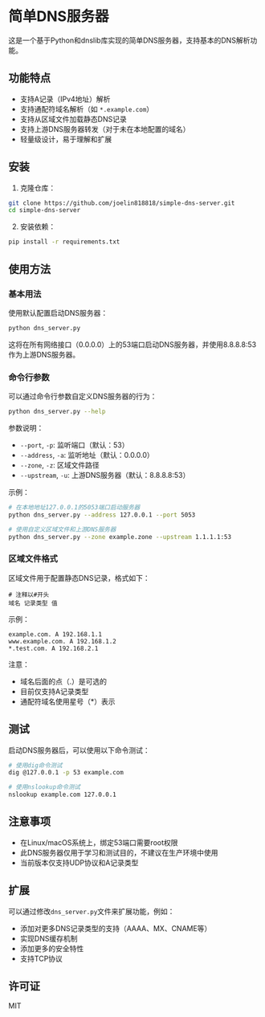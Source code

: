 # 简单DNS服务器

这是一个基于Python和dnslib库实现的简单DNS服务器，支持基本的DNS解析功能。

## 功能特点

- 支持A记录（IPv4地址）解析
- 支持通配符域名解析（如 `*.example.com`）
- 支持从区域文件加载静态DNS记录
- 支持上游DNS服务器转发（对于未在本地配置的域名）
- 轻量级设计，易于理解和扩展

## 安装

1. 克隆仓库：

```bash
git clone https://github.com/joelin818818/simple-dns-server.git
cd simple-dns-server
```

2. 安装依赖：

```bash
pip install -r requirements.txt
```

## 使用方法

### 基本用法

使用默认配置启动DNS服务器：

```bash
python dns_server.py
```

这将在所有网络接口（0.0.0.0）上的53端口启动DNS服务器，并使用8.8.8.8:53作为上游DNS服务器。

### 命令行参数

可以通过命令行参数自定义DNS服务器的行为：

```bash
python dns_server.py --help
```

参数说明：

- `--port`, `-p`: 监听端口（默认：53）
- `--address`, `-a`: 监听地址（默认：0.0.0.0）
- `--zone`, `-z`: 区域文件路径
- `--upstream`, `-u`: 上游DNS服务器（默认：8.8.8.8:53）

示例：

```bash
# 在本地地址127.0.0.1的5053端口启动服务器
python dns_server.py --address 127.0.0.1 --port 5053

# 使用自定义区域文件和上游DNS服务器
python dns_server.py --zone example.zone --upstream 1.1.1.1:53
```

### 区域文件格式

区域文件用于配置静态DNS记录，格式如下：

```
# 注释以#开头
域名 记录类型 值
```

示例：

```
example.com. A 192.168.1.1
www.example.com. A 192.168.1.2
*.test.com. A 192.168.2.1
```

注意：
- 域名后面的点（.）是可选的
- 目前仅支持A记录类型
- 通配符域名使用星号（*）表示

## 测试

启动DNS服务器后，可以使用以下命令测试：

```bash
# 使用dig命令测试
dig @127.0.0.1 -p 53 example.com

# 使用nslookup命令测试
nslookup example.com 127.0.0.1
```

## 注意事项

- 在Linux/macOS系统上，绑定53端口需要root权限
- 此DNS服务器仅用于学习和测试目的，不建议在生产环境中使用
- 当前版本仅支持UDP协议和A记录类型

## 扩展

可以通过修改`dns_server.py`文件来扩展功能，例如：

- 添加对更多DNS记录类型的支持（AAAA、MX、CNAME等）
- 实现DNS缓存机制
- 添加更多的安全特性
- 支持TCP协议

## 许可证

MIT